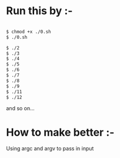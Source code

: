 # Run this by :-

```sh

$ chmod +x ./0.sh
$ ./0.sh

$ ./2
$ ./3
$ ./4
$ ./5
$ ./6
$ ./7
$ ./8
$ ./9
$ ./11
$ ./12

```

and so on...


# How to make better :-

Using argc and argv to pass in input
